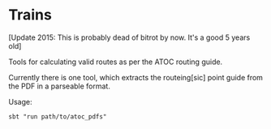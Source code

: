 Trains
======

[Update 2015: This is probably dead of bitrot by now. It's a good 5 years old]

Tools for calculating valid routes as per the ATOC routing guide.

Currently there is one tool, which extracts the routeing[sic] point guide
from the PDF in a parseable format.

Usage:

    sbt "run path/to/atoc_pdfs"
